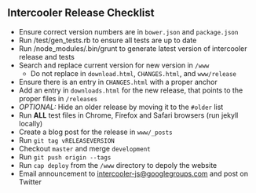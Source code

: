 ## Intercooler Release Checklist

* Ensure correct version numbers are in `bower.json` and `package.json`
* Run /test/gen_tests.rb to ensure all tests are up to date
* Run /node_modules/.bin/grunt to generate latest version of intercooler release and tests
* Search and replace current version for new version in `/www`
  * Do not replace in `download.html`, `CHANGES.html`, and `www/release`
* Ensure there is an entry in `CHANGES.html` with a proper anchor
* Add an entry in `downloads.html` for the new release, that points to the proper files in `/releases`
* _OPTIONAL:_ Hide an older release by moving it to the `#older` list
* Run **ALL** test files in Chrome, Firefox and Safari browsers (run jekyll locally)
* Create a blog post for the release in `www/_posts`
* Run `git tag vRELEASEVERSION`
* Checkout `master` and merge `development`
* Run `git push origin --tags`
* Run `cap deploy` from the `/www` directory to depoly the website
* Email announcement to intercooler-js@googlegroups.com and post on Twitter 